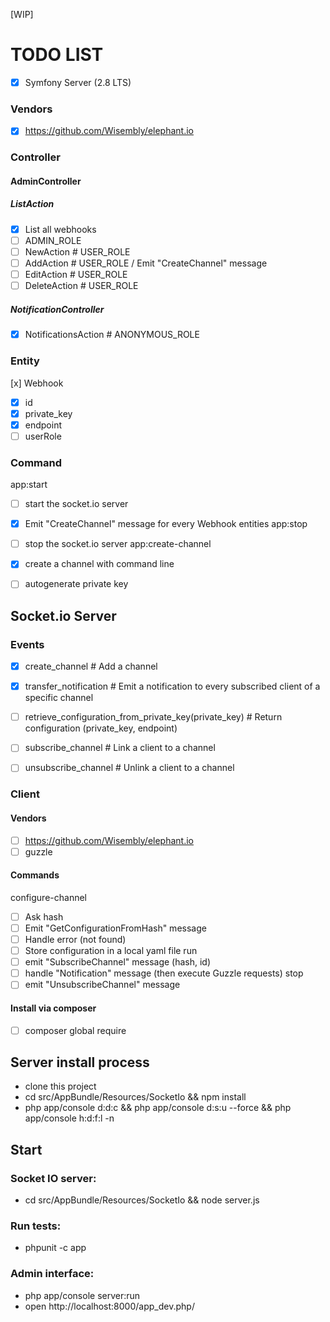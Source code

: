 [WIP]

TODO LIST
=========

- [x] Symfony Server (2.8 LTS)

### Vendors

- [x] https://github.com/Wisembly/elephant.io

### Controller

#### AdminController

##### ListAction
- [x] List all webhooks
- [ ] ADMIN_ROLE
- [ ] NewAction # USER_ROLE
- [ ] AddAction # USER_ROLE / Emit "CreateChannel" message
- [ ] EditAction # USER_ROLE
- [ ] DeleteAction # USER_ROLE

##### NotificationController
- [x] NotificationsAction # ANONYMOUS_ROLE

### Entity

[x] Webhook
- [x] id
- [x] private_key
- [x] endpoint
- [ ] userRole

### Command

app:start
- [ ] start the socket.io server
- [x] Emit "CreateChannel" message for every Webhook entities
app:stop
- [ ] stop the socket.io server
app:create-channel
- [x] create a channel with command line
- [ ] autogenerate private key


Socket.io Server
----------------

### Events

- [x] create_channel # Add a channel
- [x] transfer_notification # Emit a notification to every subscribed client of a specific channel

- [ ] retrieve_configuration_from_private_key(private_key) # Return configuration (private_key, endpoint)
- [ ] subscribe_channel # Link a client to a channel
- [ ] unsubscribe_channel # Unlink a client to a channel

### Client

#### Vendors
- [ ] https://github.com/Wisembly/elephant.io
- [ ] guzzle
#### Commands
configure-channel
  - [ ] Ask hash
  - [ ] Emit "GetConfigurationFromHash" message
  - [ ] Handle error (not found)
  - [ ] Store configuration in a local yaml file
run
  - [ ] emit "SubscribeChannel" message (hash, id)
  - [ ] handle "Notification" message (then execute Guzzle requests)
stop
  - [ ] emit "UnsubscribeChannel" message

#### Install via composer
- [ ] composer global require

Server install process
----------------------

- clone this project
- cd src/AppBundle/Resources/SocketIo && npm install
- php app/console d:d:c && php app/console d:s:u --force && php app/console h:d:f:l -n

Start
-----

### Socket IO server:

- cd src/AppBundle/Resources/SocketIo && node server.js

### Run tests:

- phpunit -c app

### Admin interface:

- php app/console server:run
- open http://localhost:8000/app_dev.php/